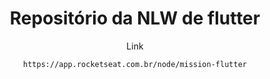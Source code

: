 <div align="center" >
  <h1>Repositório da NLW de flutter</h1>
  
  <p>Link 
    
    https://app.rocketseat.com.br/node/mission-flutter
  
  </p>
</div>
